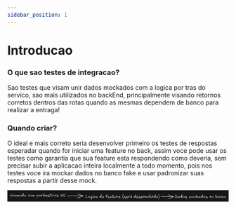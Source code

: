 ```yaml
---
sidebar_position: 1
---
```


# Introducao

### O que sao testes de integracao?

Sao testes que visam unir dados mockados com a logica por tras do servico, sao mais utilizados no backEnd, principalmente visando retornos corretos dentros das rotas quando as mesmas dependem de banco para realizar a entraga!

### Quando criar?

O ideal e mais correto seria desenvolver primeiro os testes de respostas esperadar quando for iniciar uma feature no back, assim voce pode usar os testes como garantia que sua feature esta respondendo como deveria, sem precisar subir a aplicacao inteira localmente a todo momento, pois nos testes voce ira mockar dados no banco fake e usar padronizar suas respostas a partir desse mock.

![Docs Version Dropdown](./imgs/tdd.png)